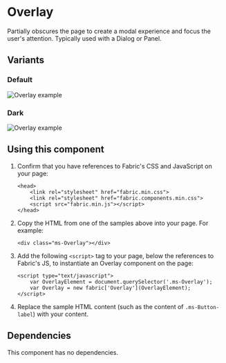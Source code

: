 # Overlay
Partially obscures the page to create a modal experience and focus the user's attention. Typically used with a Dialog or Panel.

## Variants

### Default


![Overlay example](https://raw.githubusercontent.com/OfficeDev/office-ui-fabric-js/master/ghdocs/component_images/Overlay-default.png)


### Dark


![Overlay example](https://raw.githubusercontent.com/OfficeDev/office-ui-fabric-js/master/ghdocs/component_images/Overlay-dark.png)


## Using this component
1. Confirm that you have references to Fabric's CSS and JavaScript on your page:

    ```
    <head>
        <link rel="stylesheet" href="fabric.min.css">
        <link rel="stylesheet" href="fabric.components.min.css">
        <script src="fabric.min.js"></script>
    </head>
    ```

2. Copy the HTML from one of the samples above into your page. For example:

    ```
    <div class="ms-Overlay"></div>
    ```

3. Add the following `<script>` tag to your page, below the references to Fabric's JS, to instantiate an Overlay component on the page:

	```
    <script type="text/javascript">
        var OverlayElement = document.querySelector('.ms-Overlay');
        var Overlay = new fabric['Overlay'](OverlayElement);
    </script>
	```

3. Replace the sample HTML content (such as the content of `.ms-Button-label`) with your content.

## Dependencies
This component has no dependencies.

